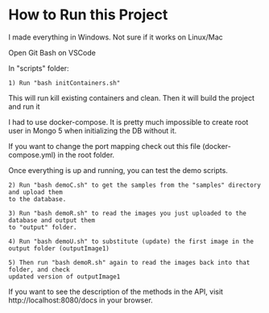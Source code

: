 <h1><b>How to Run this Project</b></h1>

I made everything in Windows. Not sure if it works on Linux/Mac

Open Git Bash on VSCode

In "scripts" folder:

    1) Run "bash initContainers.sh"

This will run kill existing containers and clean.
Then it will build the project and run it

I had to use docker-compose. It is pretty much impossible to
create root user in Mongo 5 when initializing the DB without it.

If you want to change the port mapping check out this file
(docker-compose.yml) in the root folder.

Once everything is up and running, you can test the demo scripts.

    2) Run "bash demoC.sh" to get the samples from the "samples" directory and upload them
    to the database.

    3) Run "bash demoR.sh" to read the images you just uploaded to the database and output them
    to "output" folder.

    4) Run "bash demoU.sh" to substitute (update) the first image in the output folder (outputImage1)

    5) Then run "bash demoR.sh" again to read the images back into that folder, and check
    updated version of outputImage1

If you want to see the description of the methods in the API,
visit http://localhost:8080/docs in your browser.

